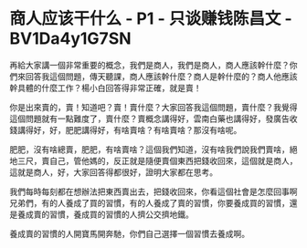 # 商人应该干什么 - P1 - 只谈赚钱陈昌文 - BV1Da4y1G7SN

再給大家講一個非常重要的概念，我們是商人，我們是商人，商人應該幹什麼？你們來回答我這個問題，傳天聽課，商人應該幹什麼？商人是幹什麼的？商人他應該幹具體的什麼工作？楊小白回答得非常正確，就是賣！

你是出來賣的，賣！知道吧？賣！賣什麼？大家回答我這個問題，賣什麼？我覺得這個問題就有一點難度了，賣什麼？賣概念講得好，雲南白藥也講得好，發廣告收錢講得好，好，肥肥講得好，有啥賣啥？有啥賣啥？那沒有啥呢。

肥肥，沒有啥總賣，肥肥，有啥賣啥？這個我們知道，沒有啥我們說我們賣啥，絕地三尺，賣自己，管他媽的，反正就是隨便賣個東西把錢收回來，這個就是商人，這就是商人，好，大家回答得都很好，證明大家都在思考。

我們每時每刻都在想辦法把東西賣出去，把錢收回來，你看這個社會是怎麼回事啊兄弟們，有的人養成了買的習慣，有的人養成了賣的習慣，你要養成買的習慣，還是養成賣的習慣，養成買的習慣的人擠公交擠地鐵。

養成賣的習慣的人開寶馬開奔馳，你們自己選擇一個習慣去養成啊。